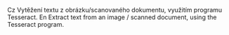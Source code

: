 Cz
Vytěžení textu z obrázku/scanovaného dokumentu, využitím programu Tesseract.
En
Extract text from an image / scanned document, using the Tesseract program.
